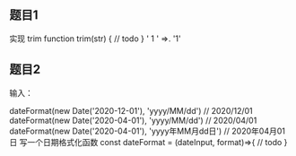 ## 题目1
实现 trim
function trim(str) {
 // todo
}
'    1   '   =>. '1'

## 题目2
输入：

dateFormat(new Date('2020-12-01'), 'yyyy/MM/dd') // 2020/12/01
dateFormat(new Date('2020-04-01'), 'yyyy/MM/dd') // 2020/04/01
dateFormat(new Date('2020-04-01'), 'yyyy年MM月dd日') // 2020年04月01日
写一个日期格式化函数
const dateFormat = (dateInput, format)=>{
  // todo
}

